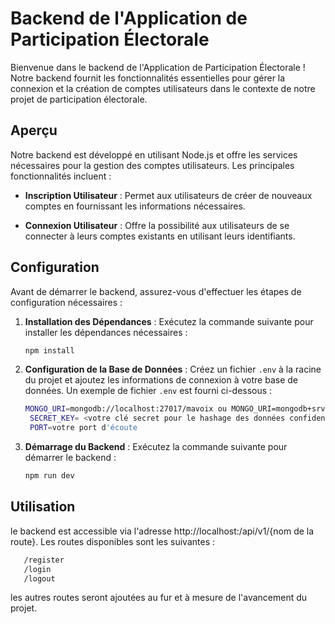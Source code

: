 # Backend de l'Application de Participation Électorale

Bienvenue dans le backend de l'Application de Participation Électorale ! Notre backend fournit les fonctionnalités essentielles pour gérer la connexion et la création de comptes utilisateurs dans le contexte de notre projet de participation électorale.

## Aperçu

Notre backend est développé en utilisant Node.js et offre les services nécessaires pour la gestion des comptes utilisateurs. Les principales fonctionnalités incluent :

- **Inscription Utilisateur** : Permet aux utilisateurs de créer de nouveaux comptes en fournissant les informations nécessaires.

- **Connexion Utilisateur** : Offre la possibilité aux utilisateurs de se connecter à leurs comptes existants en utilisant leurs identifiants.

## Configuration

Avant de démarrer le backend, assurez-vous d'effectuer les étapes de configuration nécessaires :

1. **Installation des Dépendances** : Exécutez la commande suivante pour installer les dépendances nécessaires :

   ```sh
   npm install
    ```
2. **Configuration de la Base de Données** : Créez un fichier `.env` à la racine du projet et ajoutez les informations de connexion à votre base de données. Un exemple de fichier `.env` est fourni ci-dessous :
   ```sh	
   MONGO_URI=mongodb://localhost:27017/mavoix ou MONGO_URI=mongodb+srv://<username>:<password>@<cluster-url>/<database-name>?retryWrites=true&w=majority
    SECRET_KEY= <votre clé secret pour le hashage des données confidentiel>
    PORT=votre port d'écoute
    ```
3. **Démarrage du Backend** : Exécutez la commande suivante pour démarrer le backend :
    ```sh
    npm run dev
    ```
## Utilisation
le backend est accessible via l'adresse http://localhost:<PORT>/api/v1/{nom de la route}. Les routes disponibles sont les suivantes :
 ```sh
    /register
    /login
    /logout
```
les autres routes seront ajoutées au fur et à mesure de l'avancement du projet.


